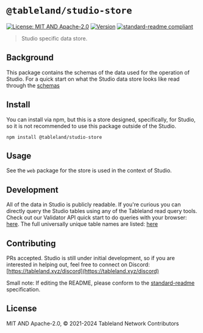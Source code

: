# `@tableland/studio-store`

[![License: MIT AND Apache-2.0](https://img.shields.io/badge/License-MIT%20AND%20Apache--2.0-blue.svg)](./LICENSE)
[![Version](https://img.shields.io/badge/dynamic/json?url=https%3A%2F%2Fraw.githubusercontent.com%2Ftablelandnetwork%2Fstudio%2Fmain%2Fpackages%2Fchains%2Fpackage.json&query=%24.version&label=Version)](./package.json)
[![standard-readme compliant](https://img.shields.io/badge/standard--readme-OK-green.svg)](https://github.com/RichardLitt/standard-readme)

> Studio specific data store.

## Background

This package contains the schemas of the data used for the operation of Studio. For a quick start on what the Studio data store looks like read through the [schemas](https://github.com/tablelandnetwork/studio/blob/main/packages/store/src/schema/index.ts)

## Install

You can install via npm, but this is a store designed, specifically, for Studio, so it is not recommended to use this package outside of the Studio.

```
npm install @tableland/studio-store
```

## Usage

See the `web` package for the store is used in the context of Studio.

## Development

All of the data in Studio is publicly readable. If you're curious you can directly query the Studio tables using any of the Tableland read query tools. Check out our Validator API quick start to do queries with your browser: [here](https://docs.tableland.xyz/quickstarts/api-quickstart#1-make-a-read-query). The full universally unique table names are listed: [here](https://github.com/tablelandnetwork/studio/blob/main/packages/web/tables_42170.json)

## Contributing

PRs accepted. Studio is still under initial development, so if you are interested in helping out, feel free to connect on Discord:
[https://tableland.xyz/discord](https://tableland.xyz/discord)

Small note: If editing the README, please conform to the
[standard-readme](https://github.com/RichardLitt/standard-readme) specification.

## License

MIT AND Apache-2.0, © 2021-2024 Tableland Network Contributors
